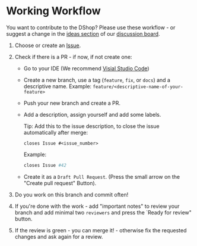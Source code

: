 # Working Workflow

You want to contribute to the DShop? Please use these workflow -  or suggest a change in the [ideas section](https://github.com/open-marketplace-applications/dshop/discussions/categories/ideas) of our [discussion board](https://github.com/open-marketplace-applications/dshop/discussions).


1. Choose or create an [Issue](https://github.com/open-marketplace-applications/dshop/issues).

2. Check if there is a PR - if now, if not create one:

    - Go to your IDE (We recommend [Visial Studio Code](https://code.visualstudio.com/))
    - Create a new branch, use a tag (`feature`, `fix`, or `docs`) and a descriptive name. Example: `feature/<descriptive-name-of-your-feature>`
    - Push your new branch and create a PR.
    - Add a description, assign yourself and add some labels.

        Tip: Add this to the issue description, to close the issue automatically after merge:

        ```
        closes Issue #<issue_number>
        ```

        Example:
        ```bash
        closes Issue #42
        ```
    - Create it as a `Draft Pull Request`. (Press the small arrow on the "Create pull request" Button).

3. Do you work on this branch and commit often!
4. If you're done with the work - add "important notes" to review your branch and add minimal two `reviewers` and press the `Ready for review" button.
5. If the review is green - you can merge it! - otherwise fix the requested changes and ask again for a review.